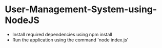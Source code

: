 # User-Management-System-using-NodeJS

  - Install required dependencies using npm install
  - Run the application using the command 'node index.js'
